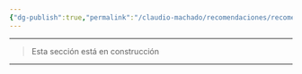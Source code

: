 ```yaml
---
{"dg-publish":true,"permalink":"/claudio-machado/recomendaciones/recomendaciones/","title":"Recomendaciones","tags":["recomendaciones"]}
---
```





---

> Esta sección está en construcción

---

